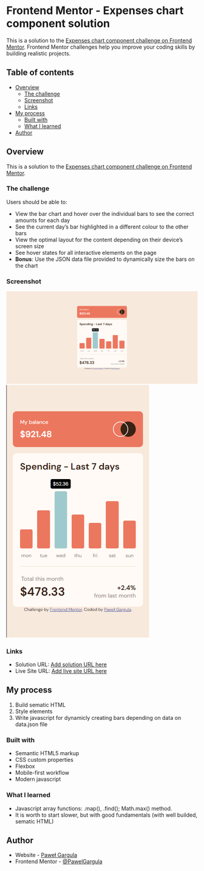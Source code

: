 # Frontend Mentor - Expenses chart component solution

This is a solution to the [Expenses chart component challenge on Frontend Mentor](https://www.frontendmentor.io/challenges/expenses-chart-component-e7yJBUdjwt). Frontend Mentor challenges help you improve your coding skills by building realistic projects. 

## Table of contents

- [Overview](#overview)
  - [The challenge](#the-challenge)
  - [Screenshot](#screenshot)
  - [Links](#links)
- [My process](#my-process)
  - [Built with](#built-with)
  - [What I learned](#what-i-learned)
- [Author](#author)

## Overview
This is a solution to the [Expenses chart component challenge on Frontend Mentor](https://www.frontendmentor.io/challenges/expenses-chart-component-e7yJBUdjwt).

### The challenge

Users should be able to:

- View the bar chart and hover over the individual bars to see the correct amounts for each day
- See the current day’s bar highlighted in a different colour to the other bars
- View the optimal layout for the content depending on their device’s screen size
- See hover states for all interactive elements on the page
- **Bonus**: Use the JSON data file provided to dynamically size the bars on the chart

### Screenshot

![](./screenshots/screen_desktop_1080x1920.png)
![](./screenshots/screen_mobile_375x667.png)


### Links

- Solution URL: [Add solution URL here](https://github.com/PawelGargula/expenses-chart-component-main)
- Live Site URL: [Add live site URL here](https://pawelgargula.github.io/expenses-chart-component-main/)

## My process
 1. Build sematic HTML
 2. Style elements
 3. Write javascript for dynamicly creating bars depending on data on data.json file

### Built with
- Semantic HTML5 markup
- CSS custom properties
- Flexbox
- Mobile-first workflow
- Modern javascript

### What I learned
- Javascript array functions: .map(), .find(); Math.max() method.
- It is worth to start slower, but with good fundamentals (with well builded, sematic HTML) 

## Author

- Website - [Paweł Gargula](https://github.com/PawelGargula)
- Frontend Mentor - [@PawelGargula](https://www.frontendmentor.io/profile/PawelGargula)